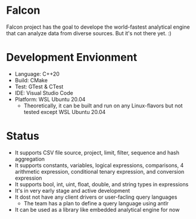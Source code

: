 # Falcon
Falcon project has the goal to develope the world-fastest analytical engine that can analyze data from diverse sources. But it's not there yet. :)

# Development Envionment
- Language: C++20
- Build: CMake
- Test: GTest & CTest
- IDE: Visual Studio Code
- Platform: WSL Ubuntu 20.04
  - Theoretically, it can be built and run on any Linux-flavors but not tested except WSL Ubuntu 20.04

# Status
- It supports CSV file source, project, limit, filter, sequence and hash aggregation
- It supports constants, variables, logical expressions, comparisons, 4 arithmetic expression, conditional tenary expression, and conversion expression
- It supports bool, int, uint, float, double, and string types in expressions
- It's in very early stage and active development
- It dost not have any client drivers or user-facling query languages
  - The team has a plan to define a query language using antlr
- It can be used as a library like embedded analytical engine for now
